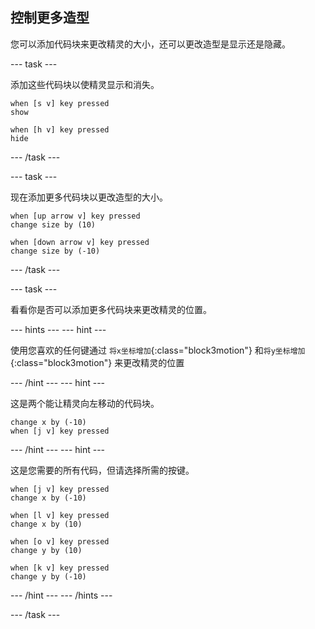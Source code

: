 ## 控制更多造型

您可以添加代码块来更改精灵的大小，还可以更改造型是显示还是隐藏。

--- task ---

添加这些代码块以使精灵显示和消失。

```blocks3
when [s v] key pressed
show

when [h v] key pressed
hide
```

--- /task ---

--- task ---

现在添加更多代码块以更改造型的大小。

```blocks3
when [up arrow v] key pressed
change size by (10)

when [down arrow v] key pressed
change size by (-10)
```

--- /task ---

--- task ---

看看你是否可以添加更多代码块来更改精灵的位置。

--- hints --- --- hint ---

使用您喜欢的任何键通过 `将x坐标增加`{:class="block3motion"} 和`将y坐标增加`{:class="block3motion"} 来更改精灵的位置

--- /hint --- --- hint ---

这是两个能让精灵向左移动的代码块。

```blocks3
change x by (-10)
when [j v] key pressed
```

--- /hint --- --- hint ---

这是您需要的所有代码，但请选择所需的按键。

```blocks3
when [j v] key pressed
change x by (-10)

when [l v] key pressed
change x by (10)

when [o v] key pressed
change y by (10)

when [k v] key pressed
change y by (-10)
```

--- /hint --- --- /hints ---



--- /task ---


